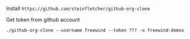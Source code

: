 Install `https://github.com/steinfletcher/github-org-clone`

Get token from github account

```
./github-org-clone --username freewind --token ??? -o freewind-demos
```